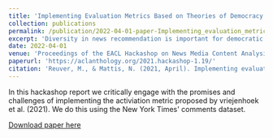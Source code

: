 ```yaml
---
title: 'Implementing Evaluation Metrics Based on Theories of Democracy in News Comment Recommendation (Hackathon Report)'
collection: publications
permalink: /publication/2022-04-01-paper-Implementing_evaluation_metrics
excerpt: 'Diversity in news recommendation is important for democratic debate. Current recommendation strategies, as well as evaluation metrics for recommender systems, do not explicitly focus on this aspect of news recommendation. In the 2021 Embeddia Hackathon, we implemented one novel, normative theory-based evaluation metric, “activation”, and use it to compare two recommendation strategies of New York Times comments, one based on user likes and another on editor picks. We found that both comment recommendation strategies lead to recommendations consistently less activating than the available comments in the pool of data, but the editor’s picks more so. This might indicate that New York Times editors’ support a deliberative democratic model, in which less activation is deemed ideal for democratic debate.'
date: 2022-04-01
venue: 'Proceedings of the EACL Hackashop on News Media Content Analysis and Automated Report Generation'
paperurl: 'https://aclanthology.org/2021.hackashop-1.19/'
citation: 'Reuver, M., & Mattis, N. (2021, April). Implementing evaluation metrics based on theories of democracy in news comment recommendation (Hackathon report). In <i>Proceedings of the EACL Hackashop on News Media Content Analysis and Automated Report Generation</i> (pp. 134-139).'
---
```


In this hackashop report we critically engage with the promises and challenges of implementing the activiation metric proposed by vriejenhoek et al. (2021). We do this using the New York Times' comments dataset.

[Download paper here](http://nickma101.github.io/files/Nudging_towards_news_diversity.pdf)
